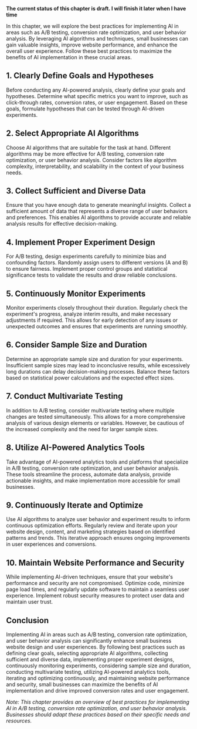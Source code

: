 **The current status of this chapter is draft. I will finish it later when I have time**

In this chapter, we will explore the best practices for implementing AI in areas such as A/B testing, conversion rate optimization, and user behavior analysis. By leveraging AI algorithms and techniques, small businesses can gain valuable insights, improve website performance, and enhance the overall user experience. Follow these best practices to maximize the benefits of AI implementation in these crucial areas.

**1. Clearly Define Goals and Hypotheses**
------------------------------------------

Before conducting any AI-powered analysis, clearly define your goals and hypotheses. Determine what specific metrics you want to improve, such as click-through rates, conversion rates, or user engagement. Based on these goals, formulate hypotheses that can be tested through AI-driven experiments.

**2. Select Appropriate AI Algorithms**
---------------------------------------

Choose AI algorithms that are suitable for the task at hand. Different algorithms may be more effective for A/B testing, conversion rate optimization, or user behavior analysis. Consider factors like algorithm complexity, interpretability, and scalability in the context of your business needs.

**3. Collect Sufficient and Diverse Data**
------------------------------------------

Ensure that you have enough data to generate meaningful insights. Collect a sufficient amount of data that represents a diverse range of user behaviors and preferences. This enables AI algorithms to provide accurate and reliable analysis results for effective decision-making.

**4. Implement Proper Experiment Design**
-----------------------------------------

For A/B testing, design experiments carefully to minimize bias and confounding factors. Randomly assign users to different versions (A and B) to ensure fairness. Implement proper control groups and statistical significance tests to validate the results and draw reliable conclusions.

**5. Continuously Monitor Experiments**
---------------------------------------

Monitor experiments closely throughout their duration. Regularly check the experiment's progress, analyze interim results, and make necessary adjustments if required. This allows for early detection of any issues or unexpected outcomes and ensures that experiments are running smoothly.

**6. Consider Sample Size and Duration**
----------------------------------------

Determine an appropriate sample size and duration for your experiments. Insufficient sample sizes may lead to inconclusive results, while excessively long durations can delay decision-making processes. Balance these factors based on statistical power calculations and the expected effect sizes.

**7. Conduct Multivariate Testing**
-----------------------------------

In addition to A/B testing, consider multivariate testing where multiple changes are tested simultaneously. This allows for a more comprehensive analysis of various design elements or variables. However, be cautious of the increased complexity and the need for larger sample sizes.

**8. Utilize AI-Powered Analytics Tools**
-----------------------------------------

Take advantage of AI-powered analytics tools and platforms that specialize in A/B testing, conversion rate optimization, and user behavior analysis. These tools streamline the process, automate data analysis, provide actionable insights, and make implementation more accessible for small businesses.

**9. Continuously Iterate and Optimize**
----------------------------------------

Use AI algorithms to analyze user behavior and experiment results to inform continuous optimization efforts. Regularly review and iterate upon your website design, content, and marketing strategies based on identified patterns and trends. This iterative approach ensures ongoing improvements in user experiences and conversions.

**10. Maintain Website Performance and Security**
-------------------------------------------------

While implementing AI-driven techniques, ensure that your website's performance and security are not compromised. Optimize code, minimize page load times, and regularly update software to maintain a seamless user experience. Implement robust security measures to protect user data and maintain user trust.

**Conclusion**
--------------

Implementing AI in areas such as A/B testing, conversion rate optimization, and user behavior analysis can significantly enhance small business website design and user experiences. By following best practices such as defining clear goals, selecting appropriate AI algorithms, collecting sufficient and diverse data, implementing proper experiment designs, continuously monitoring experiments, considering sample size and duration, conducting multivariate testing, utilizing AI-powered analytics tools, iterating and optimizing continuously, and maintaining website performance and security, small businesses can maximize the benefits of AI implementation and drive improved conversion rates and user engagement.

*Note: This chapter provides an overview of best practices for implementing AI in A/B testing, conversion rate optimization, and user behavior analysis. Businesses should adapt these practices based on their specific needs and resources.*
